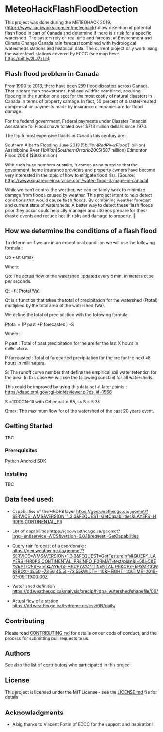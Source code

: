 # MeteoHackFlashFloodDetection

This project was done during the METEOHACK 2019. (https://www.hackworks.com/en/meteohack)  allow detection of potential flash flood in part of Canada and determine if there is a risk for a specific watershed. The system rely on real time and forecast of Environment and Climate Change Canada rain forecast combined with hydrological watersheds stations and historical data. The current project only work using the water level stations covered by ECCC (see map here: https://bit.ly/2LJ7zL5). 

## Flash flood problem in Canada

From 1900 to 2013, there have been 289 flood disasters across Canada. That is more than snowstorms, hail and wildfire combined, securing flooding in the number one spot for the most costly of natural disasters in Canada in terms of property damage. In fact, 50 percent of disaster-related compensation payments made by insurance companies are for flood damage.

For the federal government, Federal payments under Disaster Financial Assistance for Floods have totaled over $713 million dollars since 1970.

The top 5 most expensive floods in Canada this century are:

Southern Alberta Flooding June 2013 ($5 billion)
Red River Flood ($1 billion)
Assiniboine River ($1 billion)
Southern Ontario 2005 ($587 million)
Edmonton Flood 2004 ($303 million)

With such huge numbers at stake, it comes as no surprise that the government, home insurance providers and property owners have become very interested in the topic of how to mitigate flood risk. [Source: https://www.squareoneinsurance.com/water-flood-damage-in-canada]

While we can’t control the weather, we can certainly work to minimize damage from floods caused by weather. This project intent to help detect conditions that would cause flash floods. By combining weather forecast and current state of watersheds.  A better way to detect these flash floods prior they occur could help city manager and citizens prepare for these drastic events and reduce health risks and damage to property. 


## How we determine the conditions of a flash flood

To determine if we are in an exceptional condition we will use the following formula :

Qo + Qt Qmax
 
Where:

Qo: The actual flow of the watershed updated every 5 min. in meters cube per seconds.

Qt =f ( Ptotal  Wa)

Qt is a function that takes the total of precipitation for the watershed (Ptotal) multiplied by the total area of the watershed (Wa).

We define the total of precipitation with the following formula:

 Ptotal = (P past +P forecasted ) -S

Where :

P past : Total of past precipitation for the are for the last X hours in millimeters.

P forecasted : Total of forecasted precipitation for the are for the next 48 hours in millimeters.

S: The runoff curve number that define the empirical soil water retention for the area. In this case we will use the following constant for all watersheds. 

This could be improved by using this data set at later points : https://daac.ornl.gov/cgi-bin/dsviewer.pl?ds_id=1566

S =1000CN-10 with CN equal to 65, so S =  5.38
 

Qmax: The maximum flow for of the watershed of the past 20 years event.




## Getting Started
TBC



### Prerequisites

Python
Android SDK

### Installing

TBC



## Data feed used: 

* Capabilities of the HRDPS layer 
https://geo.weather.gc.ca/geomet/?SERVICE=WMS&VERSION=1.3.0&REQUEST=GetCapabilities&LAYERS=HRDPS.CONTINENTAL_PR

* List of capabilities
https://geo.weather.gc.ca/geomet?lang=en&service=WCS&version=2.0.1&request=GetCapabilities

* Query rain forecast of a coordonate :
https://geo.weather.gc.ca/geomet/?SERVICE=WMS&VERSION=1.3.0&REQUEST=GetFeatureInfo&QUERY_LAYERS=HRDPS.CONTINENTAL_PR&INFO_FORMAT=text/plain&i=5&j=5&EXCEPTIONS=xml&LAYERS=HRDPS.CONTINENTAL_PR&CRS=EPSG:4326&BBOX=45.50,-73.56,45.51,-73.55&WIDTH=10&HEIGHT=10&TIME=2019-07-09T19:00:00Z

* Water shed definition
https://dd.weather.gc.ca/analysis/precip/hrdpa_watershed/shapefile/06/

* Actual flow of a station
https://dd.weather.gc.ca/hydrometric/csv/ON/daily/

## Contributing

Please read [CONTRIBUTING.md](https://gist.github.com/PurpleBooth/b24679402957c63ec426) for details on our code of conduct, and the process for submitting pull requests to us.

## Authors

See also the list of [contributors](https://github.com/your/project/contributors) who participated in this project.

## License

This project is licensed under the MIT License - see the [LICENSE.md](LICENSE.md) file for details

## Acknowledgments

* A big thanks to Vincent Fortin of ECCC for the support and inspiration!


